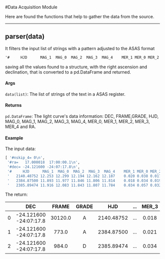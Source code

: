 #Data Acquisition Module

Here are found the functions that help to gather the data from the source.

------------------------------------------

## parser(data)

It filters the input list of strings with a pattern adjusted to the ASAS format
```txt
'#     HJD      MAG_1  MAG_0  MAG_2  MAG_3  MAG_4    MER_1 MER_0 MER_2 MER_3 MER_4 GRADE FRAME'
```
saving all the values found to a structure, with the right ascension and declination, that is converted to a pd.DataFrame and returned.

#### Args
`data(list)`: The list of strings of the text in a ASAS register.

#### Returns
`pd.DataFrame`: The light curve's data information: DEC, FRAME,GRADE, HJD, MAG_0, MAG_1, MAG_2, MAG_3, MAG_4, MER_0, MER_1, MER_2, MER_3, MER_4 and RA.

#### Example
The input data:
```python
[ '#nskip_4= 0\n',
 '#ra=   17.000018  17:00:00.1\n',
 '#dec= -24.121600 -24:07:17.8\n',
 '#     HJD      MAG_1  MAG_0  MAG_2  MAG_3  MAG_4    MER_1 MER_0 MER_2 MER_3 MER_4 GRADE FRAME\n',
 '   2140.48752 12.253 12.299 12.194 12.162 12.187    0.020 0.038 0.017 0.018 0.021  A 30120\n',
 '   2384.87500 11.893 11.977 11.846 11.806 11.814    0.018 0.034 0.019 0.021 0.024  A 773\n',
 '   2385.89474 11.916 12.083 11.843 11.807 11.784    0.034 0.057 0.032 0.034 0.040  D 984\n']
```
The return:

|   |           DEC          |  FRAME  | GRADE |     HJD    | ... | MER_3 | MER_4 |          RA          |
|---|:----------------------:|:-------:|:-----:|:----------:|:---:|:-----:|:-----:|:--------------------:|
| 0 | -24.121600 -24:07:17.8 | 30120.0 | A     | 2140.48752 | ... | 0.018 | 0.021 | 17.000018 17:00:00.1 |
| 1 | -24.121600 -24:07:17.8 | 773.0   | A     | 2384.87500 | ... | 0.021 | 0.024 | 17.000018 17:00:00.1 |
| 2 | -24.121600 -24:07:17.8 | 984.0   | D     | 2385.89474 | ... | 0.034 | 0.040 | 17.000018 17:00:00.1 |

